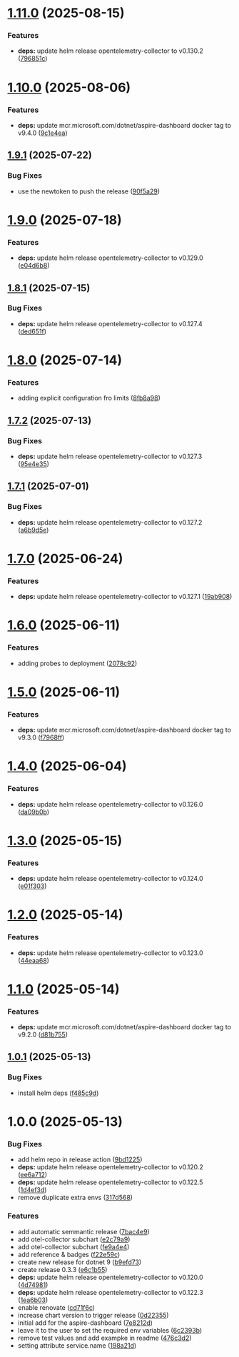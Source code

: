 # [1.11.0](https://github.com/kube-the-home/aspire-dashboard-helm/compare/1.10.0...1.11.0) (2025-08-15)


### Features

* **deps:** update helm release opentelemetry-collector to v0.130.2 ([796851c](https://github.com/kube-the-home/aspire-dashboard-helm/commit/796851cde5efa4eb45875e0c3f6671192c7400b7))

# [1.10.0](https://github.com/kube-the-home/aspire-dashboard-helm/compare/1.9.1...1.10.0) (2025-08-06)


### Features

* **deps:** update mcr.microsoft.com/dotnet/aspire-dashboard docker tag to v9.4.0 ([9c1e4ea](https://github.com/kube-the-home/aspire-dashboard-helm/commit/9c1e4ea978403dfba2d27f7a8922e2eb06b61340))

## [1.9.1](https://github.com/kube-the-home/aspire-dashboard-helm/compare/1.9.0...1.9.1) (2025-07-22)


### Bug Fixes

* use the newtoken to push the release ([90f5a29](https://github.com/kube-the-home/aspire-dashboard-helm/commit/90f5a2944d8fd74d8a590dc9c54799bc75c0f00a))

# [1.9.0](https://github.com/kube-the-home/aspire-dashboard-helm/compare/1.8.1...1.9.0) (2025-07-18)


### Features

* **deps:** update helm release opentelemetry-collector to v0.129.0 ([e04d6b8](https://github.com/kube-the-home/aspire-dashboard-helm/commit/e04d6b8a866742681dc2678439b348c3d14227c6))

## [1.8.1](https://github.com/kube-the-home/aspire-dashboard-helm/compare/1.8.0...1.8.1) (2025-07-15)


### Bug Fixes

* **deps:** update helm release opentelemetry-collector to v0.127.4 ([ded651f](https://github.com/kube-the-home/aspire-dashboard-helm/commit/ded651f7d997aa0713500401ffb9ec5d6eba0be0))

# [1.8.0](https://github.com/kube-the-home/aspire-dashboard-helm/compare/1.7.2...1.8.0) (2025-07-14)


### Features

* adding explicit configuration fro limits ([8fb8a98](https://github.com/kube-the-home/aspire-dashboard-helm/commit/8fb8a985444407f99411590c03cbd68516285f28))

## [1.7.2](https://github.com/kube-the-home/aspire-dashboard-helm/compare/1.7.1...1.7.2) (2025-07-13)


### Bug Fixes

* **deps:** update helm release opentelemetry-collector to v0.127.3 ([95e4e35](https://github.com/kube-the-home/aspire-dashboard-helm/commit/95e4e353329f032c2576bb735eb17ffcf2c343e1))

## [1.7.1](https://github.com/kube-the-home/aspire-dashboard-helm/compare/1.7.0...1.7.1) (2025-07-01)


### Bug Fixes

* **deps:** update helm release opentelemetry-collector to v0.127.2 ([a6b9d5e](https://github.com/kube-the-home/aspire-dashboard-helm/commit/a6b9d5e8572e23ad043d70f4d2abcefdfdb8bd9b))

# [1.7.0](https://github.com/kube-the-home/aspire-dashboard-helm/compare/1.6.0...1.7.0) (2025-06-24)


### Features

* **deps:** update helm release opentelemetry-collector to v0.127.1 ([19ab908](https://github.com/kube-the-home/aspire-dashboard-helm/commit/19ab9080ae7d30e5006d8e65ac54e70912a0d02b))

# [1.6.0](https://github.com/kube-the-home/aspire-dashboard-helm/compare/1.5.0...1.6.0) (2025-06-11)


### Features

* adding probes to deployment ([2078c92](https://github.com/kube-the-home/aspire-dashboard-helm/commit/2078c923ca00381fe7539b613e7f7e89270d8c46))

# [1.5.0](https://github.com/kube-the-home/aspire-dashboard-helm/compare/1.4.0...1.5.0) (2025-06-11)


### Features

* **deps:** update mcr.microsoft.com/dotnet/aspire-dashboard docker tag to v9.3.0 ([f7968ff](https://github.com/kube-the-home/aspire-dashboard-helm/commit/f7968ff16d027a4df560e720ebbb2bdf2dc9dd6a))

# [1.4.0](https://github.com/kube-the-home/aspire-dashboard-helm/compare/1.3.0...1.4.0) (2025-06-04)


### Features

* **deps:** update helm release opentelemetry-collector to v0.126.0 ([da09b0b](https://github.com/kube-the-home/aspire-dashboard-helm/commit/da09b0bf008f93908b2805a1fb71d5a6ae8dec46))

# [1.3.0](https://github.com/kube-the-home/aspire-dashboard-helm/compare/1.2.0...1.3.0) (2025-05-15)


### Features

* **deps:** update helm release opentelemetry-collector to v0.124.0 ([e01f303](https://github.com/kube-the-home/aspire-dashboard-helm/commit/e01f303e04f42728669071e91b77494a5945d152))

# [1.2.0](https://github.com/kube-the-home/aspire-dashboard-helm/compare/1.1.0...1.2.0) (2025-05-14)


### Features

* **deps:** update helm release opentelemetry-collector to v0.123.0 ([44eaa68](https://github.com/kube-the-home/aspire-dashboard-helm/commit/44eaa68a281f759a26648c9e6fd8b5d5e1727b2d))

# [1.1.0](https://github.com/kube-the-home/aspire-dashboard-helm/compare/1.0.1...1.1.0) (2025-05-14)


### Features

* **deps:** update mcr.microsoft.com/dotnet/aspire-dashboard docker tag to v9.2.0 ([d81b755](https://github.com/kube-the-home/aspire-dashboard-helm/commit/d81b75540c48e6359ce7521c525d800398a32718))

## [1.0.1](https://github.com/kube-the-home/aspire-dashboard-helm/compare/1.0.0...1.0.1) (2025-05-13)


### Bug Fixes

* install helm deps ([f485c9d](https://github.com/kube-the-home/aspire-dashboard-helm/commit/f485c9d337373066d022c0c70d0820f41b3e7a73))

# 1.0.0 (2025-05-13)


### Bug Fixes

* add helm repo in release action ([9bd1225](https://github.com/kube-the-home/aspire-dashboard-helm/commit/9bd1225eb22610e47420b14071caaec0a8221d45))
* **deps:** update helm release opentelemetry-collector to v0.120.2 ([ee6a712](https://github.com/kube-the-home/aspire-dashboard-helm/commit/ee6a712224f03835239c6540e0e6cf3eb147ab90))
* **deps:** update helm release opentelemetry-collector to v0.122.5 ([1d4ef3d](https://github.com/kube-the-home/aspire-dashboard-helm/commit/1d4ef3d9b2ca9f57f81d66c42ab97a11a5d0c7e6))
* remove duplicate extra envs ([317d568](https://github.com/kube-the-home/aspire-dashboard-helm/commit/317d5683fc21372be1aecc327569e4832bb5724d))


### Features

* add automatic semmantic release ([7bac4e9](https://github.com/kube-the-home/aspire-dashboard-helm/commit/7bac4e9346a778f9de8cc274d402edab4707ff25))
* add otel-collector subchart ([e2c79a9](https://github.com/kube-the-home/aspire-dashboard-helm/commit/e2c79a97db78df7b5db8e941297c85871662a8a7))
* add otel-collector subchart ([fe9a4e4](https://github.com/kube-the-home/aspire-dashboard-helm/commit/fe9a4e44c500345959d3536511e60539ce60b7d1))
* add reference & badges ([f22e59c](https://github.com/kube-the-home/aspire-dashboard-helm/commit/f22e59c03dc5ad7d19bd71977c0151ba05841192))
* create new release for dotnet 9 ([b9efd73](https://github.com/kube-the-home/aspire-dashboard-helm/commit/b9efd73f8bb4bf1a6892ef81f105bb9e761e2b28))
* create release 0.3.3 ([e6c1b55](https://github.com/kube-the-home/aspire-dashboard-helm/commit/e6c1b55a1ee61a50bc2f525413f1e6e0d65f8ec6))
* **deps:** update helm release opentelemetry-collector to v0.120.0 ([4d74981](https://github.com/kube-the-home/aspire-dashboard-helm/commit/4d7498155dd41b057194908cb56ee7841a90051f))
* **deps:** update helm release opentelemetry-collector to v0.122.3 ([1ea6b03](https://github.com/kube-the-home/aspire-dashboard-helm/commit/1ea6b037bfae60d46ffcf1a915761ba451c38f3a))
* enable renovate ([cd71f6c](https://github.com/kube-the-home/aspire-dashboard-helm/commit/cd71f6c968c82eb25545e0962ff49620b666e9d7))
* increase chart version to trigger release ([0d22355](https://github.com/kube-the-home/aspire-dashboard-helm/commit/0d223550e5d3d142b03ceb1408e1ccb961fd8b51))
* initial add for the aspire-dashboard ([7e8212d](https://github.com/kube-the-home/aspire-dashboard-helm/commit/7e8212da4a307ce7778b3a1b0259884cf269a202))
* leave it to the user to set the required env variables ([6c2393b](https://github.com/kube-the-home/aspire-dashboard-helm/commit/6c2393b3a46dbfeeb630d653ffcd0e8d9da68cda))
* remove test values and add exampke in readme ([476c3d2](https://github.com/kube-the-home/aspire-dashboard-helm/commit/476c3d2dad87794af34ba155b0385c90a516911e))
* setting attribute service.name ([198a21d](https://github.com/kube-the-home/aspire-dashboard-helm/commit/198a21d9f5e6510bb497d0a034fe21d8c46a7fb1))
